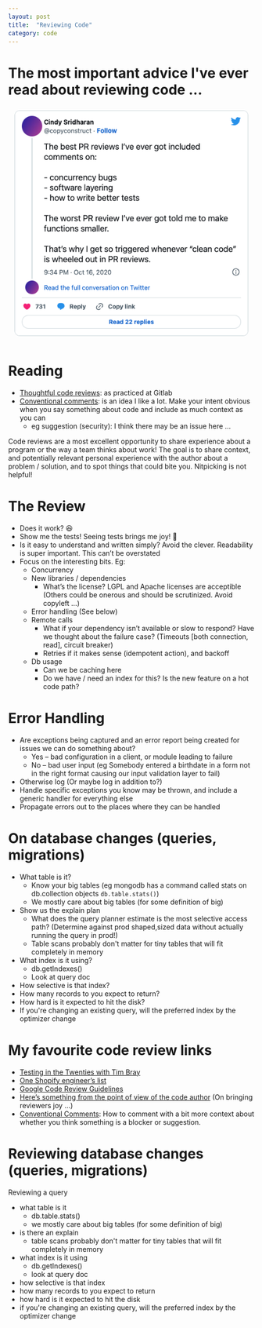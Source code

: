 ```yaml
---
layout: post
title:  "Reviewing Code"
category: code
---
```


# The most important advice I've ever read about reviewing code ...

![The most important advice I've ever read about reviewing code comes from Cindy Sridharan. The best comments were about concurrency bugs, software layering, and how to write better tests. The worst talked about making functions smaller and clean code.](/assets/2023/reviewing_code.png)

# Reading

* [Thoughtful code reviews](https://about.gitlab.com/blog/2021/03/09/tips-for-better-code-review/): as practiced at Gitlab
* [Conventional comments](https://conventionalcomments.org/): is an idea I like a lot. Make your intent obvious when you say something about code and include as much context as you can
  * eg suggestion (security): I think there may be an issue here …

Code reviews are a most excellent opportunity to share experience about a program or the way a team thinks about work! The goal is to share context, and potentially relevant personal experience with the author about a problem / solution, and to spot things that could bite you. Nitpicking is not helpful!

# The Review

* Does it work? 😆
* Show me the tests! Seeing tests brings me joy! 🥰
* Is it easy to understand and written simply? Avoid the clever. Readability is super important. This can’t be overstated
* Focus on the interesting bits. Eg:
  * Concurrency
  * New libraries / dependencies
    * What’s the license? LGPL and Apache licenses are acceptible (Others could be onerous and should be scrutinized. Avoid copyleft …)
  * Error handling (See below)
  * Remote calls
    * What if your dependency isn’t available or slow to respond? Have we thought about the failure case? (Timeouts [both connection, read], circuit breaker)
    * Retries if it makes sense (idempotent action), and backoff
  * Db usage
    * Can we be caching here
    * Do we have / need an index for this? Is the new feature on a hot code path?

# Error Handling

* Are exceptions being captured and an error report being created for issues we can do something about?
  * Yes – bad configuration in a client, or module leading to failure
  * No – bad user input (eg Somebody entered a birthdate in a form not in the right format causing our input validation layer to fail)
* Otherwise log (Or maybe log in addition to?)
* Handle specific exceptions you know may be thrown, and include a generic handler for everything else
* Propagate errors out to the places where they can be handled

# On database changes (queries, migrations)

* What table is it?
  * Know your big tables (eg mongodb has a command called stats on db.collection objects `db.table.stats()`)
  * We mostly care about big tables (for some definition of big)
* Show us the explain plan
  * What does the query planner estimate is the most selective access path? (Determine against prod shaped,sized data without actually running the query in prod!)
  * Table scans probably don't matter for tiny tables that will fit completely in memory
* What index is it using?
  * db.getIndexes()
  * Look at query doc
* How selective is that index?
* How many records to you expect to return?
* How hard is it expected to hit the disk?
* If you're changing an existing query, will the preferred index by the optimizer change

# My favourite code review links

* [Testing in the Twenties with Tim Bray](https://www.tbray.org/ongoing/When/202x/2021/05/15/Testing-in-2021)
* [One Shopify engineer’s list](https://shopify.engineering/great-code-reviews)
* [Google Code Review Guidelines](https://github.com/google/eng-practices/blob/master/review/reviewer/looking-for.md)
* [Here’s something from the point of view of the code author](https://mtlynch.io/code-review-love/) (On bringing reviewers joy …)
* [Conventional Comments](https://conventionalcomments.org/): How to comment with a bit more context about whether you think something is a blocker or suggestion.

# Reviewing database changes (queries, migrations)

Reviewing a query
* what table is it
  * db.table.stats()
  * we mostly care about big tables (for some definition of big)
* is there an explain
  * table scans probably don't matter for tiny tables that will fit completely in memory
* what index is it using
  * db.getIndexes()
  * look at query doc
* how selective is that index
* how many records to you expect to return
* how hard is it expected to hit the disk
* if you're changing an existing query, will the preferred index by the optimizer change
